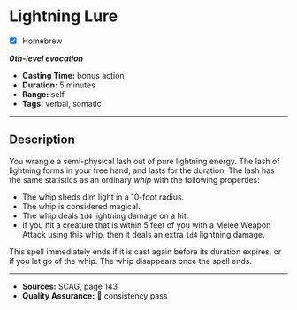 # Lightning Lure
- [x] Homebrew

***0th-level evocation***
- **Casting Time:** bonus action
- **Duration:** 5 minutes
- **Range:** self
- **Tags:** verbal, somatic

---

## Description
You wrangle a semi-physical lash out of pure lightning energy.
The lash of lightning forms in your free hand, and lasts for the duration.
The lash has the same statistics as an ordinary *whip* with the following properties:
- The whip sheds dim light in a 10-foot radius.
- The whip is considered magical.
- The whip deals `1d4` lightning damage on a hit.
- If you hit a creature that is within 5 feet of you with a Melee Weapon Attack using this whip, then it deals an extra `1d4` lightning damage.

This spell immediately ends if it is cast again before its duration expires, or if you let go of the whip.
The whip disappears once the spell ends.

---

- **Sources:** SCAG, page 143
- **Quality Assurance:** :star2: consistency pass
